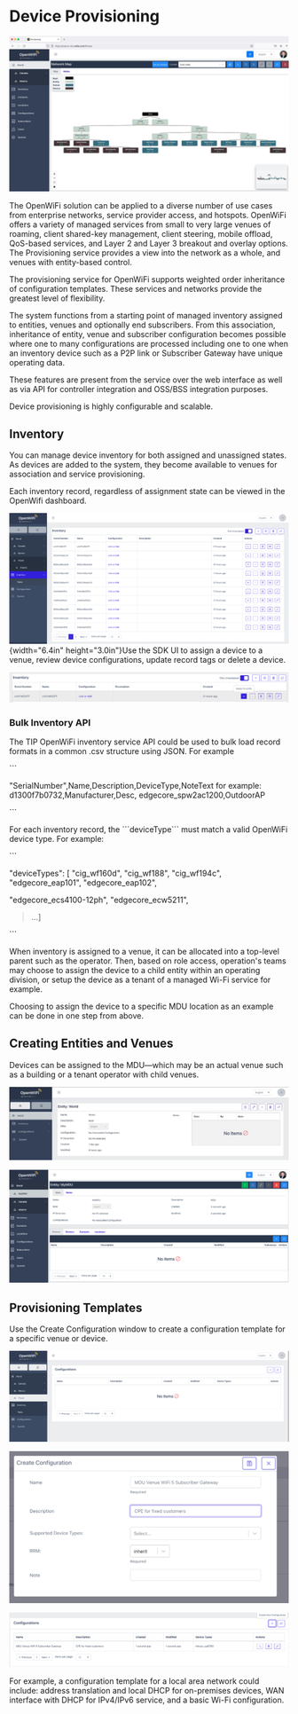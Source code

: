 # Device Provisioning

![](../../about-openwifi/media/image12.jpeg)

The OpenWiFi solution can be applied to a diverse number of use cases from enterprise networks, service provider access, and hotspots. OpenWiFi offers a variety of managed services from small to very large venues of roaming, client shared-key management, client steering, mobile offload, QoS-based services, and Layer 2 and Layer 3 breakout and overlay options. The Provisioning service provides a view into the network as a whole, and venues with entity-based control.

The provisioning service for OpenWiFi supports weighted order inheritance of configuration templates. These services and networks provide the greatest level of flexibility.

The system functions from a starting point of managed inventory assigned to entities, venues and optionally end subscribers. From this association, inheritance of entity, venue and subscriber configuration becomes possible where one to many configurations are processed including one to one when an inventory device such as a P2P link or Subscriber Gateway have unique operating data.

These features are present from the service over the web interface as well as via API for controller integration and OSS/BSS integration purposes.

Device provisioning is highly configurable and scalable.

## Inventory

You can manage device inventory for both assigned and unassigned states. As devices are added to the system, they become available to venues for association and service provisioning.

Each inventory record, regardless of assignment state can be viewed in the OpenWifi dashboard.

<img src="../../about-openwifi/media/image13.png" alt="" data-size="original">{width="6.4in" height="3.0in"}Use the SDK UI to assign a device to a venue, review device configurations, update record tags or delete a device.

![](../../about-openwifi/media/image14.png)

### Bulk Inventory API

The TIP OpenWiFi inventory service API could be used to bulk load record formats in a common .csv structure using JSON. For example

\`\`\`

"SerialNumber",Name,Description,DeviceType,NoteText for example: d1300f7b0732,Manufacturer,Desc, edgecore\_spw2ac1200,OutdoorAP

\`\`\`

For each inventory record, the \`\`\`deviceType\`\`\` must match a valid OpenWiFi device type. For example:

\`\`\`

"deviceTypes": \[ "cig\_wf160d", "cig\_wf188", "cig\_wf194c", "edgecore\_eap101", "edgecore\_eap102",

"edgecore\_ecs4100-12ph", "edgecore\_ecw5211",

> ...]

\`\`\`

When inventory is assigned to a venue, it can be allocated into a top-level parent such as the operator. Then, based on role access, operation's teams may choose to assign the device to a child entity within an operating division, or setup the device as a tenant of a managed Wi-Fi service for example.

Choosing to assign the device to a specific MDU location as an example can be done in one step from above.

## Creating Entities and Venues

Devices can be assigned to the MDU—which may be an actual venue such as a building or a tenant operator with child venues.

![](../../about-openwifi/media/image15.jpeg)

![](../../about-openwifi/media/image16.png)

## Provisioning Templates

Use the Create Configuration window to create a configuration template for a specific venue or device.

![](../../about-openwifi/media/image17.png)

![](../../about-openwifi/media/image18.png)

![](../../about-openwifi/media/image19.png)

For example, a configuration template for a local area network could include: address translation and local DHCP for on-premises devices, WAN interface with DHCP for IPv4/IPv6 service, and a basic Wi-Fi configuration.
